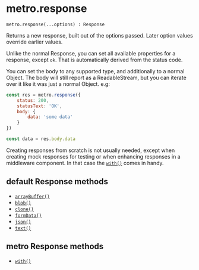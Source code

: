# metro.response

```
metro.response(...options) : Response
```

Returns a new response, built out of the options passed. Later option values override earlier values. 

Unlike the normal Response, you can set all available properties for a response, except `ok`. That is automatically derived from the status code.

You can set the body to any supported type, and additionally to a normal Object. The body will still report as a ReadableStream, but you can iterate over it like it was just a normal Object. e.g:

```javascript
const res = metro.response({
	status: 200,
	statusText: 'OK',
	body: {
		data: 'some data'
	}
})

const data = res.body.data
```

Creating responses from scratch is not usually needed, except when creating mock responses for testing or when enhancing responses in a middleware component. In that case the [`with()`](./with.md) comes in handy.

## default Response methods

- [`arrayBuffer()`](https://developer.mozilla.org/en-US/docs/Web/API/Response/arrayBuffer)
- [`blob()`](https://developer.mozilla.org/en-US/docs/Web/API/Response/blob)
- [`clone()`](https://developer.mozilla.org/en-US/docs/Web/API/Response/clone)
- [`formData()`](https://developer.mozilla.org/en-US/docs/Web/API/Response/clone)
- [`json()`](https://developer.mozilla.org/en-US/docs/Web/API/Response/json)
- [`text()`](https://developer.mozilla.org/en-US/docs/Web/API/Response/text)

## metro Response methods

- [`with()`](./with.md)